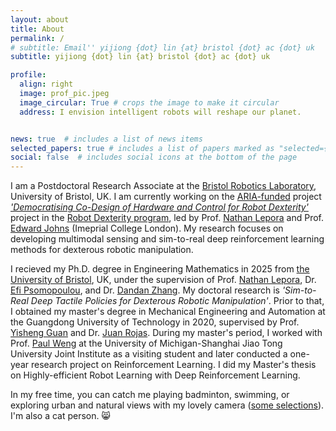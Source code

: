 ```yaml
---
layout: about
title: About
permalink: /
# subtitle: Email'' yijiong {dot} lin {at} bristol {dot} ac {dot} uk
subtitle: yijiong {dot} lin {at} bristol {dot} ac {dot} uk

profile:
  align: right
  image: prof_pic.jpeg
  image_circular: True # crops the image to make it circular
  address: I envision intelligent robots will reshape our planet.


news: true  # includes a list of news items
selected_papers: true # includes a list of papers marked as "selected={true}"
social: false  # includes social icons at the bottom of the page
---
```

<!-- [I am currently looking for a PostDoc or Fellowship position, starting around 2024 Winter/2025 Spring.]() -->
<!--  -->

I am a Postdoctoral Research Associate at the [Bristol Robotics Laboratory](https://www.bristolroboticslab.com/), University of Bristol, UK. I am currently working on the [ARIA-funded]((https://www.aria.org.uk/)) project [*'Democratising Co-Design of Hardware and Control for Robot Dexterity'*](https://www.aria.org.uk/opportunity-spaces/smarter-robot-bodies/robot-dexterity/meet-the-creators) project in the [Robot Dexterity program](https://www.aria.org.uk/opportunity-spaces/smarter-robot-bodies/robot-dexterity/), led by Prof. [Nathan Lepora](https://lepora.com/) and Prof. [Edward Johns](https://www.robot-learning.uk/) (Imeprial College London). My research focuses on developing multimodal sensing and sim-to-real deep reinforcement learning methods for dexterous robotic manipulation.


<!-- I am a Ph.D. student working with Prof. [Nathan Lepora](https://lepora.com/), and Dr. [Efi Psomopoulou](https://efipsom.github.io/) at [the University of Bristol](https://research-information.bris.ac.uk/en/persons/yijiong-lin), UK. My research mainly focuses on the intersection of Robotics and Machine Learning. Specifically, my current research interests lie in these topics: Robotic Manipulation, Deep Reinforcement Learning, Tactile Sensing, Physics Simulation, and Sim-to-Real. -->

I recieved my Ph.D. degree in Engineering Mathematics in 2025 from [the University of Bristol](https://research-information.bris.ac.uk/en/persons/yijiong-lin), UK, under the supervision of Prof. [Nathan Lepora](https://lepora.com/), Dr. [Efi Psomopoulou](https://efipsom.github.io/), and Dr. [Dandan Zhang](https://www.intelligentrobotics-acrossscales.com/). My doctoral research is *'Sim-to-Real Deep Tactile Policies for Dexterous Robotic Manipulation'*. Prior to that, I obtained my master's degree in Mechanical Engineering and Automation at the Guangdong University of Technology in 2020, supervised by Prof. [Yisheng Guan](https://ieeexplore.ieee.org/author/37402001000) and Dr. [Juan Rojas](http://www.juanrojas.net/). During my master's period, I worked with Prof. [Paul Weng](https://weng.fr/) at the University of Michigan-Shanghai Jiao Tong University Joint Institute as a visiting student and later conducted a one-year research project on Reinforcement Learning. I did my Master's thesis on Highly-efficient Robot Learning with Deep Reinforcement Learning.

In my free time, you can catch me playing badminton, swimming, or exploring urban and natural views with my lovely camera ([some selections](https://www.flickr.com/photos/193186347@N02/)). I'm also a cat person. :smile_cat:
